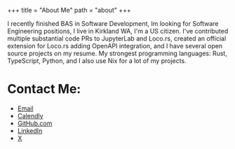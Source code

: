+++
title = "About Me"
path = "about"
+++

I recently finished BAS in Software Development, Im looking for Software Engineering positions, I live in Kirkland WA, I'm a US citizen. I've contributed multiple substantial code PRs to JupyterLab and Loco.rs, created an official extension for Loco.rs adding OpenAPI integration, and I have several open source projects on my resume. My strongest programming languages: Rust, TypeScript, Python, and I also use Nix for a lot of my projects.

# Contact Me:
- [Email](mailto:nexveridian@gmail.com)
- [Calendly](https://calendly.com/nexveridian/main)
- [GitHub.com](https://github.com/NexVeridian)
- [LinkedIn](https://www.linkedin.com/in/nexveridian)
- [X](https://x.com/nexveridian)
